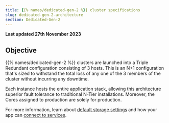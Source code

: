 ```yaml
---
title: {{% names/dedicated-gen-2 %}} cluster specifications
slug: dedicated-gen-2-architecture
section: Dedicated-Gen-2
---
```


**Last updated 27th November 2023**


## Objective  

{{% names/dedicated-gen-2 %}} clusters are launched into a Triple Redundant configuration consisting of 3 hosts. This is an N+1 configuration that's sized to withstand the total loss of any one of the 3 members of the cluster without incurring any downtime.

Each instance hosts the entire application stack,
allowing this architecture superior fault tolerance to traditional N-Tier installations. 
Moreover, the Cores assigned to production are solely for production.

For more information,
learn about [default storage settings](../../dedicated-gen-3/_index.md#storage)
and how your app can [connect to services](../../dedicated-gen-3/_index.md#available-services).
